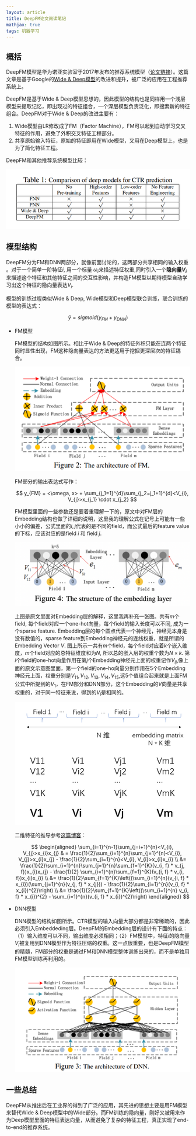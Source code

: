 ```yaml
---
layout: article
title: DeepFM论文阅读笔记
mathjax: true
tags: 机器学习
---
```


## 概括

DeepFM模型是华为诺亚实验室于2017年发布的推荐系统模型（[论文链接](https://arxiv.org/pdf/1703.04247.pdf)）。这篇文章是基于Google的[Wide & Deep模型](/_posts/2021-01-08-Wide_and_Deep.md)的改进和提升，被广泛的应用在工程推荐系统上。

DeepFM是基于Wide & Deep模型思想的，因此模型的结构也是同样用一个浅层模型来提取记忆，即出现过的特征组合，一个深层模型负责泛化，即搜索新的特征组合。DeepFM对于Wide & Deep的改进主要有：

1. Wide模型由LR修改成了FM（Factor Machine），FM可以起到自动学习交叉特征的作用，避免了外积交叉特征工程部分。
2. 共享原始输入特征，原始的特征即用在Wide模型，又用在Deep模型上，也是为了简化特征工程。

DeepFM和其他推荐系统模型比较：

![DeepFM Comparison](/assets/images/posts/DeepFMComparison.png)


## 模型结构

DeepFM分为FM和DNN两部分，就像前面讨论的，这两部分共享相同的输入权重 。对于一个简单一阶特征$i$, 用一个标量 $\omega_{i}$来描述特征权重,同时引入一个**隐向量$V_{i}$** 来描述这个特征和其他特征之间的交互性影响，并构造FM模型以期待模型自动学习出这个特征的隐向量表达$V_{i}$. 

模型的训练过程类似Wide & Deep, Wide模型和Deep模型联合训练，联合训练的模型的表达式：

$$
\hat{y} = sigmoid(y_{FM} + y_{DNN})
$$

* FM模型
  
  FM模型的结构如图所示。相比于Wide & Deep的特征外积只能在连两个特征同时显性出现，FM这种隐向量表达的方法更适用于挖掘更深层次的特征耦合。

    ![FM Componet](/assets/images/posts/DeepFM-FM.png)
  

  FM部分的输出表达式写作：

  $$
    y_{FM} = <\omega, x> + \sum_{j_1=1}^{d}\sum_{j_2=j_1+1}^{d}<V_{i}, V_{j}>x_{j_1} \cdot x_{j_2}
  $$

  FM模型里面的一些参数还是要着重理解一下的，原文中对FM层的Embedding结构也做了详细的说明，这里我的理解公式在记号上可能有一些小小的偏差，公式里面的$i, j$代表的是不同的field，而公式最后的feature value的下标，应该对应的是field $i$ 和 field $j$.  

     ![FM Embedding](/assets/images/posts/DeepFM-Embedding.png)

  上图是原文里面对Embedding层的解释，这里我再补充一张图。共有$m$个field, 每个field对应一个one-hot向量，每个field的输入长度可以不同, 成为一个sparse feature. Embedding层的每个圆点代表一个神经元，神经元本身是没有数值的，sparse feature到Embedding神经元的连线权重，就是所谓的Embedding Vector $V$. 图上所示一共有$m$个field，每个field对应着$k$个嵌入维度，$m$个field对应的总特征维度和为$N$, 所以总的嵌入层的权重个数为$N \times k$. 第$i$个field的one-hot向量作用在第$j$个Embedding神经元上面的权重记作$V_{ij}$,像上面的原文示意图里面，第一个field的one-ho向量分别作用在5个Embedding神经元上面，权重分别是$V_{11},V_{12},V_{13},V_{14},V_{15}$,这5个值组合起来就是上面FM公式中所提到的$V_{1}$，在FM部分和DNN部分，这个Embedding的$V$向量是共享权重的，对于同一特征来说，得到的$V_{i}$是相同的。

     ![FM Embedding Matrix](/assets/images/posts/DeepFmMatrix.png)


  二维特征的推导参考[这篇博客](https://cloud.tencent.com/developer/article/1450677)：

 
  $$
  \begin{aligned}
   \sum_{i=1}^{n-1}\sum_{j=i+1}^{n}<V_{i}, V_{j}>x_{i}x_{j} & = \frac{1}{2}\sum_{i=1}^{n}\sum_{j=1}^{n}<V_{i}, V_{j}>x_{i}x_{j} - \frac{1}{2}\sum_{i=1}^{n}<V_{i}, V_{i}>x_{i}x_{i} \\ &= \frac{1}{2}\sum_{i=1}^{n}\sum_{j=1}^{n}\sum_{f=1}^{K}(v_{i, f} * v_{j, f})x_{i}x_{j} - \frac{1}{2} \sum_{i=1}^{n}\sum_{f=1}^{K}(v_{i, f} * v_{i, f})x_{i}x_{i} \\ &= \frac{1}{2}\sum_{f=1}^{K}\left((\sum_{i=1}^{n}(v_{i, f} * x_{i})(\sum_{j=1}^{n}(v_{j, f} * x_{j})) - \frac{1}{2}\sum_{i=1}^{n}(v_{i, f} * x_{i})^{2}\right) \\ &= \frac{1}{2}\sum_{f=1}^{K}\left((\sum_{i=1}^{n} v_{i, f} * x_{i})^{2} - \sum_{i=1}^{n}(v_{i, f} * x_{i})^{2}\right)
  \end{aligned}
  $$

  
* DNN模型
  
  DNN模型的结构如图所示。CTR模型的输入向量大部分都是非常稀疏的，因此必须引入Embeddeding层。DeepFM的Embedding层的设计有下面的特点：（1）输入维度可以不同，输出维度必须相同；（2）FM模型中，特征$i$的隐向量$V_{i}$被复用到DNN模型作为特征压缩的权重。这一点很重要，也是DeepFM模型的精髓，FM部分的权重是通过FM和DNN模型整体训练出来的，而不是单独用FM模型训练再利用的。

    ![DNN Componet](/assets/images/posts/DeepFM-DNN.png)


## 一些总结

DeepFM从推出后在工业界的得到了广泛的应用，其先进的思想主要是用FM模型来替代Wide & Deep模型中的Wide部分。而FM训练的隐向量，刚好又被用来作为Deep模型里面的特征表达向量，从而避免了复杂的特征工程，真正实现了end-to-end的推荐系统。
